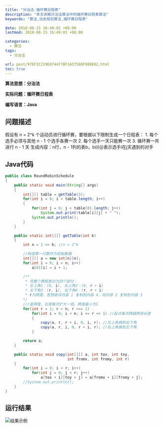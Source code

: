 ```yaml
---
title: "分治法-循环赛日程表"
description: "本文讲解分治法算法中的循环赛日程表算法"
keywords: "算法,动态规划算法,循环赛日程表"

date: 2018-08-15 16:49:03 +08:00
lastmod: 2018-08-15 16:49:03 +08:00

categories:
  - 算法
tags:
  - 分治法

url: post/97EF3C219E874477BF1A37568F989E02.html
toc: true
---
```


**算法思想：分治法**

**实际问题：循环赛日程表**

**编写语言：Java**

<!--More-->

## 问题描述

假设有 n = 2^k 个运动员进行循环赛，要根据以下限制生成一个日程表：
    1. 每个选手必须与其他 n - 1 个选手各赛一次
    2. 每个选手一天只能赛一次
    3. 循环赛一共进行 n - 1 天
生成内容：n行，n - 1列的表b，b(i)(j)表示选手i在j天遇到的对手

## Java代码

```Java
public class RoundRobinSchedule
{
    public static void main(String[] args)
    {
        int[][] table = getTable(3);
        for(int i = 0; i < table.length; i++)
        {
            for(int j = 0; j < table[0].length; j++)
                System.out.print(table[i][j] + " ");
            System.out.println();
        }
    }

    public static int[][] getTable(int k)
    {
        int n = 1 << k; //n = 2^k

        //构造第一行数作为初始数据
        int[][] a = new int[n][n];
        for(int i = 0; i < n; i++)
            a[0][i] = i + 1;

        /**
         * 将整个赛程表分为四个部分：
         * 左上角1：(0, i), 右上角2：(0, r + i)
         * 左下角3：(r, i), 右下角4：(r, r + i)
         * r为跨度，思想是将内容 1 复制到内容 4，将内容 2 复制到内容 3
        */
        //r是跨度，长度每次扩大一倍，跨度最小为1
        for(int r = 1; r < n; r <<= 1)
            for(int i = 0; i < n; i += r << 1) //起点每次跨越两倍长度
            {
                copy(a, r, r + i, 0, i, r); //左上角换到右下角
                copy(a, r, i, 0, r + i, r); //右上角换到左下角
            }

        return a;
    }

    public static void copy(int[][] a, int tox, int toy,
                            int fromx, int fromy, int r)
    {
        for(int i = 0; i < r; i++)
            for(int j = 0; j < r; j++)
                a[tox + i][toy + j] = a[fromx + i][fromy + j];
        //System.out.println();
    }
}
```

## 运行结果

![结果示例](/imgs/分治法-循环赛日程表.jpg)

